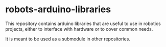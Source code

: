 # robots-arduino-libraries
This repository contains arduino libraries that are useful to use in robotics projects, either to interface with hardware or to cover common needs.

It is meant to be used as a submodule in other repositories.


